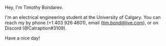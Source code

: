 Hey, I'm Timothy Bondarev.

I'm an electrical engineering student at the University of Calgary. 
You can reach my by phone (+1 403 926 4601), email (tim.bond@live.com), or on Discord (@Catraption#3109).

Have a nice day!
<!---
TimothyBondarev/TimothyBondarev is a ✨ special ✨ repository because its `README.md` (this file) appears on your GitHub profile.
You can click the Preview link to take a look at your changes.
--->
